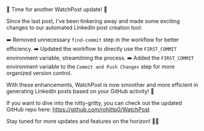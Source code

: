 🚀 Time for another WatchPost update! 🌟

Since the last post, I've been tinkering away and made some exciting changes to our automated LinkedIn post creation tool:

➡️ Removed unnecessary `find-commit` step in the workflow for better efficiency.
➡️ Updated the workflow to directly use the `FIRST_COMMIT` environment variable, streamlining the process.
➡️ Added the `FIRST_COMMIT` environment variable to the `Commit and Push Changes` step for more organized version control.

With these enhancements, WatchPost is now smoother and more efficient in generating LinkedIn posts based on your GitHub activity! 🤖

If you want to dive into the nitty-gritty, you can check out the updated GitHub repo here: https://github.com/rohittp0/WatchPost

Stay tuned for more updates and features on the horizon! 🚀💼